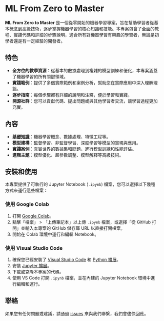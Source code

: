 # ML From Zero to Master

**ML From Zero to Master** 是一個從零開始的機器學習專案，旨在幫助學習者從基本概念到高級技術，逐步掌握機器學習的核心知識和技能。本專案包含了全面的教程、實踐代碼和詳細的步驟說明，適合所有對機器學習有興趣的學習者，無論是初學者還是有一定經驗的開發者。

## 特色

- **全方位的教學資源**：從基本的數據處理到複雜的模型訓練和優化，本專案涵蓋了機器學習的所有關鍵領域。
- **實踐範例**：提供了多個實際範例和案例分析，幫助您在實際應用中深入理解理論。
- **逐步指南**：每個步驟都有詳細的說明和注釋，便於學習和實踐。
- **開源社群**：您可以貢獻代碼、提出問題或與其他學習者交流，讓學習過程更加充實。

## 內容

- [**基礎知識**](./class1-basic-know-how.md)：機器學習概念、數據處理、特徵工程等。
- **模型建構**：監督學習、非監督學習、深度學習等模型的實現與應用。
- **實踐案例**：真實世界的數據集和問題，進行模型訓練和性能評估。
- **進階主題**：模型優化、超參數調整、模型解釋等高級技術。

## 安裝和使用

本專案提供了可執行的 Jupyter Notebook (`.ipynb`) 檔案，您可以選擇以下幾種方式來運行這些檔案：

### 使用 Google Colab

1. 打開 [Google Colab](https://colab.research.google.com/)。
2. 點擊「檔案」 > 「上傳筆記本」以上傳 `.ipynb` 檔案，或選擇「從 GitHub 打開」並輸入本專案的 GitHub 儲存庫 URL 以直接打開檔案。
3. 開始在 Colab 環境中運行和編輯 Notebook。

### 使用 Visual Studio Code

1. 確保您已經安裝了 [Visual Studio Code](https://code.visualstudio.com/) 和 [Python 擴展](https://marketplace.visualstudio.com/items?itemName=ms-python.python)。
2. 安裝 [Jupyter 擴展](https://marketplace.visualstudio.com/items?itemName=ms-toolsai.jupyter)。
3. 下載或克隆本專案的代碼。
4. 使用 VS Code 打開 `.ipynb` 檔案，並在內建的 Jupyter Notebook 環境中進行編輯和運行。

## 聯絡

如果您有任何問題或建議，請通過 [issues](./issues) 來與我們聯繫，我們會儘快回應。
